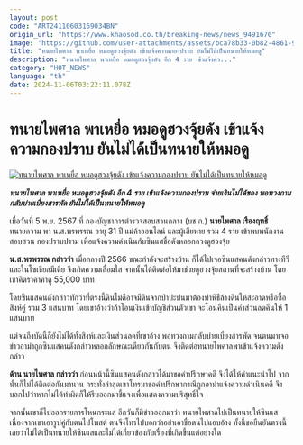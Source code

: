 ```yaml
---
layout: post
code: "ART24110603169034BN"
origin_url: "https://www.khaosod.co.th/breaking-news/news_9491670"
image: "https://github.com/user-attachments/assets/bca78b33-0b82-4861-963e-f9237e08eaa1"
title: "ทนายไพศาล พาเหยื่อ หมอดูฮวงจุ้ยดัง เข้าแจ้งความกองปราบ ยันไม่ได้เป็นทนายให้หมอดู"
description: "ทนายไพศาล พาเหยื่อ หมอดูฮวงจุ้ยดัง อีก 4 ราย เข้าแจ้งคว..."
category: "HOT_NEWS"
language: "th"
date: 2024-11-06T03:22:11.078Z
---
```


# ทนายไพศาล พาเหยื่อ หมอดูฮวงจุ้ยดัง เข้าแจ้งความกองปราบ ยันไม่ได้เป็นทนายให้หมอดู

[![ทนายไพศาล พาเหยื่อ หมอดูฮวงจุ้ยดัง เข้าแจ้งความกองปราบ ยันไม่ได้เป็นทนายให้หมอดู](https://www.khaosod.co.th/wpapp/uploads/2024/11/LawyerPaisan01.jpg "ทนายไพศาล พาเหยื่อ หมอดูฮวงจุ้ยดัง เข้าแจ้งความกองปราบ ยันไม่ได้เป็นทนายให้หมอดู")](https://www.khaosod.co.th/wpapp/uploads/2024/11/LawyerPaisan01.jpg)

_**ทนายไพศาล พาเหยื่อ หมอดูฮวงจุ้ยดัง อีก 4 ราย เข้าแจ้งความกองปราบ จ่ายเงินไม่ได้ของ พอทวงถามกลับบ่ายเบี่ยงสารพัด ยันไม่ได้เป็นทนายให้หมอดู**_

เมื่อวันที่ 5 พ.ย. 2567 ที่ กองบัญชาการตำรวจสอบสวนกลาง (บช.ก.) **นายไพศาล เรืองฤทธิ์** ทนายความ พา น.ส.พรพรรณ อายุ 31 ปี แม่ค้าออนไลน์ และผู้เสียหาย รวม 4 ราย เข้าพบพนักงานสอบสวน กองปราบปราม เพื่อแจ้งความดำเนินกับซินแสชื่อดังหลอกลวงดูฮวงจุ้ย

**น.ส.พรพรรณ กล่าวว่า** เมื่อกลางปี 2566 ขณะกำลังจะสร้างบ้าน ก็ได้ไปเจอซินแสคนดังกล่าวทางทีวีและในโซเชียลมีเดีย จึงเกิดความเลื่อมใส จากนั้นได้ติดต่อให้มาช่วยดูฮวงจุ้ยสถานที่จะสร้างบ้าน โดยเขาคิดราคาค่าดู 55,000 บาท

โดยซินแสคนดังกล่าวทักว่าที่ตรงนี้ดินไม่ดีอาจมีดินจากป่าปะปนมาต้องทำพิธีล้างดินให้สะอาดหรือซื้อสิงห์คู่ รวม 3 แสนบาท โดยเขาอ้างว่าถ้าโอนเงินเข้าบัญชีส่วนตัวเขา จะโอนคืนเป็นค่าส่วนลดคืนให้ 1 แสนบาท

แต่จนถึงบัดนี้ก็ยังไม่ได้ทั้งสิงห์และเงินส่วนลดที่เขาอ้าง พอทวงถามกลับบ่ายเบี่ยงสารพัด จนตนมาเจอข่าวอาม่าถูกซินแสคนดังกล่าวหลอกลักษณะเดียวกันกับตน จึงติดต่อทนายไพศาลพาเข้าแจ้งความดังกล่าว

**ด้าน นายไพศาล กล่าวว่า** ก่อนหน้านี้ซินแสคนดังกล่าวได้มาขอคำปรึกษาคดี จึงได้ให้คำแนะนำไป จากนั้นก็ไม่ได้ติดต่อกันมานาน กระทั่งล่าสุดเขาโทรมาขอคำปรึกษากรณีถูกอาม่าแจ้งความดำเนินคดี จึงบอกไปว่าหากไม่ได้ทำผิดก็ให้รีบออกมาชี้แจงเพื่อแสดงความบริสุทธิ์ใจ

จากนั้นเขาก็ไปออกรายการโหนกระแส อีกวันก็มีข่าวออกมาว่า ทนายไพศาลไปเป็นทนายให้ซินแส เนื่องจากเขาเอารูปคู่กับตนไปโพสต์ ตนจึงโทรไปบอกว่าอย่าเอาชื่อตนไปแอบอ้าง ทั้งนี้ขอยืนยันตรงนี้เลยว่าไม่ได้เป็นทนายให้ซินแสและไม่ได้เกี่ยวข้องกับเรื่องที่เกิดขึ้นแต่อย่างใด